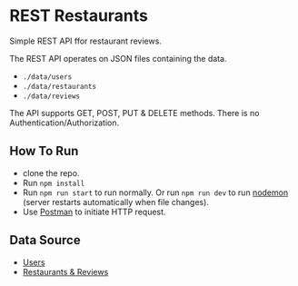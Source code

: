 # REST Restaurants
Simple REST API ffor restaurant reviews. 

The REST API operates on JSON files containing the data.
- `./data/users`
- `./data/restaurants`
- `./data/reviews`

The API supports GET, POST, PUT & DELETE methods. There is no Authentication/Authorization.

## How To Run
- clone the repo.
- Run `npm install`
- Run `npm run start` to run normally. Or run `npm run dev` to run [nodemon](https://www.npmjs.com/package/nodemon) (server restarts automatically when file changes).
- Use [Postman](https://www.postman.com/) to initiate HTTP request.

## Data Source
- [Users](https://randomuser.me/)
- [Restaurants & Reviews](https://gist.github.com/yoobi55/5d36f13e902a75225a39a8caa5556551)